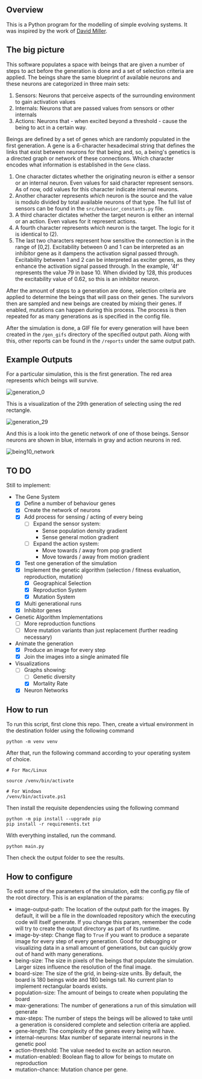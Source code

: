 ## Overview

This is a Python program for the modelling of simple evolving systems. It was inspired by the work of [David Miller](https://www.youtube.com/watch?v=N3tRFayqVtk). 

## The big picture

This software populates a space with beings that are given a number of steps to act before the generation is done and a set of selection criteria are applied. The beings share the same blueprint of available neurons and these neurons are categorized in three main sets:

1. Sensors: Neurons that perceive aspects of the surrounding environment to gain activation values
2. Internals: Neurons that are passed values from sensors or other internals
3. Actions: Neurons that - when excited beyond a threshold - cause the being to act in a certain way.

Beings are defined by a set of genes which are randomly populated in the first generation. A gene is a 6-character hexadecimal string that defines the links that exist between neurons for that being and, so, a being's genetics is a directed graph or network of these connections. Which character encodes what information is established in the `Gene` class.

1. One character dictates whether the originating neuron is either a sensor or an internal neuron. Even values for said character represent sensors. As of now, odd values for this character indicate internal neurons.
2. Another character represents _which_ neuron is the source and the value is modulo divided by total available neurons of that type. The full list of sensors can be found in the `src/behavior_constants.py` file.
3. A third character dictates whether the target neuron is either an internal or an action. Even values for it represent actions.
4. A fourth character represents _which_ neuron is the target. The logic for it is identical to (2).
5. The last two characters represent how sensitive the connection is in the range of [0,2]. Excitability between 0 and 1 can be interpreted as an inhibitor gene as it dampens the activation signal passed through. Excitability between 1 and 2 can be interpreted as exciter genes, as they enhance the activation signal passed through. In the example, '4f' represents the value 79 in base 10. When divided by 128, this produces the excitability value of 0.62, so this is an inhibitor neuron.

After the amount of steps to a generation are done, selection criteria are applied to determine the beings that will pass on their genes. The survivors then are sampled and new beings are created by mixing their genes. If enabled, mutations can happen during this process. The process is then repeated for as many generations as is specified in the config file.

After the simulation is done, a GIF file for every generation will have been created in the `/gen_gifs` directory of the specified output path. Along with this, other reports can be found in the `/reports` under the same output path. 

## Example Outputs

For a particular simulation, this is the first generation. The red area represents which beings will survive.

![generation_0](https://user-images.githubusercontent.com/9394777/169456944-8346e0c9-615c-4594-878e-21218b7ce95a.gif)


This is a visualization of the 29th generation of selecting using the red rectangle. 

![generation_29](https://user-images.githubusercontent.com/9394777/169456969-b33880b9-123e-4803-97c5-442ab796e99a.gif)

And this is a look into the genetic network of one of those beings. Sensor neurons are shown in blue, internals in gray and action neurons in red.

![being10_network](https://github.com/amonjerro/evolution-simulator/assets/9394777/6c254c81-a779-44d7-a13d-2c2f279f4049)


## TO DO

Still to implement:

- The Gene System
    - [X] Define a number of behaviour genes
    - [X] Create the network of neurons
    - [X] Add process for sensing / acting of every being
        - [ ] Expand the sensor system:
            - Sense population density gradient
            - Sense general motion gradient
        - [ ] Expand the action system:
            - Move towards / away from pop gradient
            - Move towards / away from motion gradient
    - [X] Test one generation of the simulation
    - [X] Implement the genetic algorithm (selection / fitness evaluation, reproduction, mutation)
        - [X] Geographical Selection
        - [X] Reproduction System
        - [X] Mutation System
    - [X] Multi generational runs
    - [X] Inhibitor genes
- Genetic Algorithm Implementations
    - [ ] More reproduction functions
    - [ ] More mutation variants than just replacement (further reading necessary)
- Animate the generation
    - [X] Produce an image for every step
    - [X] Join the images into a single animated file
- Visualizations
    - [ ] Graphs showing: 
        - [ ] Genetic diversity
        - [X] Mortality Rate
    - [X] Neuron Networks

## How to run

To run this script, first clone this repo. Then, create a virtual environment in the destination folder using the following command

```
python -m venv venv
```

After that, run the following command according to your operating system of choice.

```
# For Mac/Linux

source /venv/bin/activate

# For Windows
/venv/bin/activate.ps1
```

Then install the requisite dependencies using the following command

```
python -m pip install --upgrade pip
pip install -r requirements.txt
```

With everything installed, run the command.

```
python main.py
```

Then check the output folder to see the results.

## How to configure

To edit some of the parameters of the simulation, edit the config.py file of the root directory. This is an explanation of the params:

- image-output-path: The location of the output path for the images. By default, it will be a file in the downloaded repository which the executing code will itself generate. If you change this param, remember the code will try to create the output directory as part of its runtime.
- image-by-step: Change flag to `True` if you want to produce a separate image for every step of every generation. Good for debugging or visualizing data in a small amount of generations, but can quickly grow out of hand with many generations. 
- being-size: The size in pixels of the beings that populate the simulation. Larger sizes influence the resolution of the final image.
- board-size: The size of the grid, in being-size units. By default, the board is 180 beings wide and 180 beings tall. No current plan to implement rectangular boards exists.
- population-size: The amount of beings to create when populating the board
- max-generations: The number of generations a run of this simulation will generate
- max-steps: The number of steps the beings will be allowed to take until a generation is considered complete and selection criteria are applied.
- gene-length: The complexity of the genes every being will have.
- internal-neurons: Max number of separate internal neurons in the genetic pool
- action-threshold: The value needed to excite an action neuron. 
- mutation-enabled: Boolean flag to allow for beings to mutate on reproduction
- mutation-chance: Mutation chance per gene.
